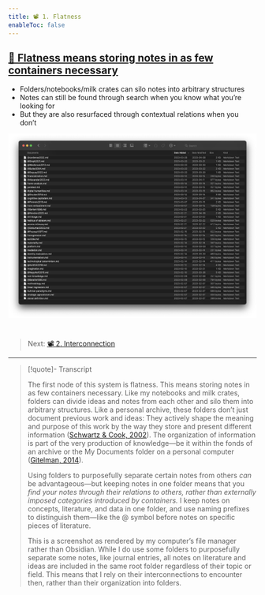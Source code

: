 ```yaml
---
title: 📽️ 1. Flatness
enableToc: false
---
```


## [📖 Flatness means storing notes in as few containers necessary](pa6b%20Flatness.md)

* Folders/notebooks/milk crates can silo notes into arbitrary structures
* Notes can still be found through search when you know what you’re looking for
* But they are also resurfaced through contextual relations when you don’t

![Figure2.png](Figure2.png)

# 

 > 
 > Next: [📽️ 2. Interconnection](pr9b%20Interconnection.md)

---

 > 
 > \[!quote\]- Transcript
 > 
 > The first node of this system is flatness. This means storing notes in as few containers necessary. Like my notebooks and milk crates, folders can divide ideas and notes from each other and silo them into arbitrary structures. Like a personal archive, these folders don’t just document previous work and ideas: They actively shape the meaning and purpose of this work by the way they store and present different information ([Schwartz & Cook, 2002](References/Schwartz%20&%20Cook,%202002.md)). The organization of information is part of the very production of knowledge—be it within the fonds of an archive or the My Documents folder on a personal computer ([Gitelman, 2014](References/Gitelman,%202014.md)).
 > 
 > Using folders to purposefully separate certain notes from others *can* be advantageous—but keeping notes in one folder means that you *find your notes through their relations to others, rather than externally imposed categories introduced by containers.* I keep notes on concepts, literature, and data in one folder, and use naming prefixes to distinguish them—like the @ symbol before notes on specific pieces of literature.
 > 
 > This is a screenshot as rendered by my computer’s file manager rather than Obsidian. While I do use some folders to purposefully separate some notes, like journal entries, all notes on literature and ideas are included in the same root folder regardless of their topic or field. This means that I rely on their interconnections to encounter then, rather than their organization into folders.
